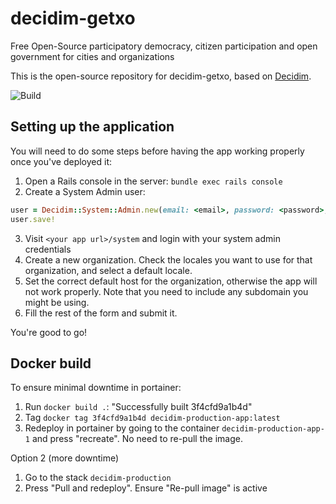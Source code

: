 # decidim-getxo

Free Open-Source participatory democracy, citizen participation and open government for cities and organizations

This is the open-source repository for decidim-getxo, based on [Decidim](https://github.com/decidim/decidim).

![Build](https://github.com/Platoniq/decidim-getxo/workflows/Build/badge.svg?branch=master)

## Setting up the application

You will need to do some steps before having the app working properly once you've deployed it:

1. Open a Rails console in the server: `bundle exec rails console`
2. Create a System Admin user:

```ruby
user = Decidim::System::Admin.new(email: <email>, password: <password>, password_confirmation: <password>)
user.save!
```

3. Visit `<your app url>/system` and login with your system admin credentials
4. Create a new organization. Check the locales you want to use for that organization, and select a default locale.
5. Set the correct default host for the organization, otherwise the app will not work properly. Note that you need to include any subdomain you might be using.
6. Fill the rest of the form and submit it.

You're good to go!

## Docker build

To ensure minimal downtime in portainer:

1. Run `docker build .`:
   "Successfully built 3f4cfd9a1b4d"
2. Tag `docker tag 3f4cfd9a1b4d decidim-production-app:latest`
3. Redeploy in portainer by going to the container `decidim-production-app-1` and press "recreate". No need to re-pull the image.

Option 2 (more downtime)

1. Go to the stack `decidim-production`
2. Press "Pull and redeploy". Ensure "Re-pull image" is active